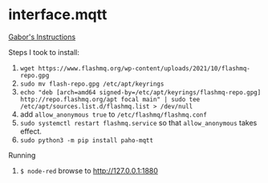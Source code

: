 # interface.mqtt

[Gabor's Instructions](https://github.com/RIAPS/example.mqnr/blob/accff50375c904a468dbd4c22b7c07f26b8e62fe/MQTTNodeRed/README.md)

Steps I took to install:
1. ```wget https://www.flashmq.org/wp-content/uploads/2021/10/flashmq-repo.gpg```
2. `sudo mv flash-repo.gpg /etc/apt/keyrings`
3. ```echo "deb [arch=amd64 signed-by=/etc/apt/keyrings/flashmq-repo.gpg] http://repo.flashmq.org/apt focal main" | sudo tee /etc/apt/sources.list.d/flashmq.list > /dev/null```
4. add `allow_anonymous true` to `/etc/flashmq/flashmq.conf`
5. `sudo systemctl restart flashmq.service` so that `allow_anonymous` takes effect.
6. ```sudo python3 -m pip install paho-mqtt```


Running
1. `$ node-red` browse to http://127.0.0.1:1880